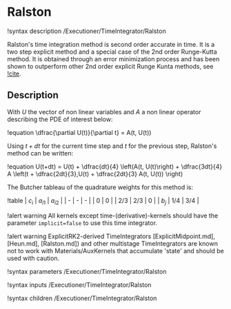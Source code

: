 # Ralston

!syntax description /Executioner/TimeIntegrator/Ralston

Ralston's time integration method is second order accurate in time. It is a two step explicit
method and a special case of the 2nd order Runge-Kutta method. It is obtained through an error minimization
process and has been shown to outperform other 2nd order explicit Runge Kunta methods, see [!cite](ralston1962).

## Description

With $U$ the vector of non linear variables and $A$ a non linear operator
describing the PDE of interest below:

!equation
\dfrac{\partial U(t)}{\partial t} = A(t, U(t))

Using $t+dt$ for the current time step and $t$ for the previous step,
Ralston's method can be written:

!equation
U(t+dt) = U(t) + \dfrac{dt}{4} \left(A(t, U(t)\right) +  \dfrac{3dt}{4} A \left(t + \dfrac{2dt}{3},U(t) + \dfrac{2dt}{3} A(t, U(t)) \right)

The Butcher tableau of the quadrature weights for this method is:

!table
| $c_i$ | $a_{i1}$ | $a_{i2}$ |
| - | - | - |
| 0 | 0 |
| 2/3 | 2/3 | 0 |
| $b_{j}$ | 1/4 | 3/4 |

!alert warning
All kernels except time-(derivative)-kernels should have the parameter `implicit=false` to use this
time integrator.

!alert warning
ExplicitRK2-derived TimeIntegrators [ExplicitMidpoint.md], [Heun.md], [Ralston.md]) and other multistage
TimeIntegrators are known not to work with Materials/AuxKernels that accumulate 'state' and
should be used with caution.

!syntax parameters /Executioner/TimeIntegrator/Ralston

!syntax inputs /Executioner/TimeIntegrator/Ralston

!syntax children /Executioner/TimeIntegrator/Ralston
